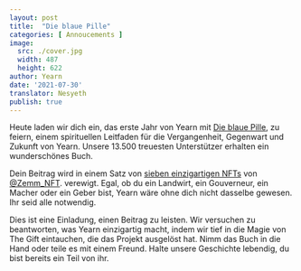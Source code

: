 ```yaml
---
layout: post
title:  "Die blaue Pille"
categories: [ Annoucements ]
image:
  src: ./cover.jpg
  width: 487
  height: 622
author: Yearn
date: '2021-07-30'
translator: Nesyeth
publish: true
---
```


Heute laden wir dich ein, das erste Jahr von Yearn mit [Die blaue Pille](https://medium.com/iearn/the-blue-pill-ca44ed01f16f), zu feiern, einem spirituellen Leitfaden für die Vergangenheit, Gegenwart und Zukunft von Yearn. Unsere 13.500 treuesten Unterstützer erhalten ein wunderschönes Buch.

Dein Beitrag wird in einem Satz von [sieben einzigartigen NFTs](https://galaxy.eco/yearn) von [@Zemm_NFT](https://twitter.com/Zemm_NFT). verewigt. Egal, ob du ein Landwirt, ein Gouverneur, ein Macher oder ein Geber bist, Yearn wäre ohne dich nicht dasselbe gewesen. Ihr seid alle notwendig.

Dies ist eine Einladung, einen Beitrag zu leisten. Wir versuchen zu beantworten, was Yearn einzigartig macht, indem wir tief in die Magie von The Gift eintauchen, die das Projekt ausgelöst hat. Nimm das Buch in die Hand oder teile es mit einem Freund. Halte unsere Geschichte lebendig, du bist bereits ein Teil von ihr.
